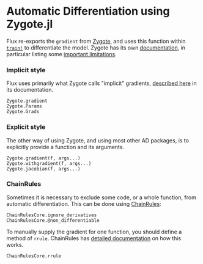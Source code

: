 # Automatic Differentiation using Zygote.jl

Flux re-exports the `gradient` from [Zygote](https://github.com/FluxML/Zygote.jl), and uses this function within [`train!`](@ref) to differentiate the model. Zygote has its own [documentation](https://fluxml.ai/Zygote.jl/dev/), in particular listing some [important limitations](https://fluxml.ai/Zygote.jl/dev/limitations/).

### Implicit style

Flux uses primarily what Zygote calls "implicit" gradients, [described here](https://fluxml.ai/Zygote.jl/dev/#Explicit-and-Implicit-Parameters-1) in its documentation. 

```@docs
Zygote.gradient
Zygote.Params
Zygote.Grads
```

### Explicit style

The other way of using Zygote, and using most other AD packages, is to explicitly provide a function and its arguments.

```@docs
Zygote.gradient(f, args...)
Zygote.withgradient(f, args...)
Zygote.jacobian(f, args...)
```


### ChainRules

Sometimes it is necessary to exclude some code, or a whole function, from automatic differentiation. This can be done using [ChainRules](https://github.com/JuliaDiff/ChainRules.jl):

```@docs
ChainRulesCore.ignore_derivatives
ChainRulesCore.@non_differentiable
```

To manually supply the gradient for one function, you should define a method of `rrule`. ChainRules has [detailed documentation](https://juliadiff.org/ChainRulesCore.jl/stable/) on how this works.

```@docs
ChainRulesCore.rrule
```